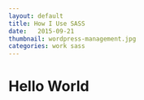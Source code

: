 ```yaml
---
layout: default
title: How I Use SASS
date:   2015-09-21
thumbnail: wordpress-management.jpg
categories: work sass
---
```


# Hello World
